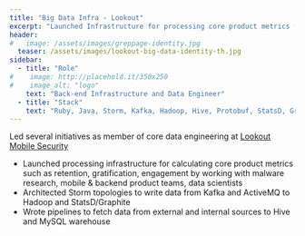 ```yaml
---
title: "Big Data Infra - Lookout"
excerpt: "Launched Infrastructure for processing core product metrics (2013-15)"
header:
#   image: /assets/images/greppage-identity.jpg
  teaser: /assets/images/lookout-big-data-identity-th.jpg
sidebar:
  - title: "Role"
#    image: http://placehold.it/350x250
#    image_alt: "logo"
    text: "Back-end Infrastructure and Data Engineer"
  - title: "Stack"
    text: "Ruby, Java, Storm, Kafka, Hadoop, Hive, Protobuf, StatsD, Graphite"
---
```


Led several initiatives as member of core data engineering at [Lookout Mobile Security](https://www.lookout.com)

- Launched processing infrastructure for calculating core product metrics such as retention, gratification, engagement by working with malware research, mobile & backend product teams, data scientists
- Architected  Storm  topologies to write data from Kafka and ActiveMQ to Hadoop and StatsD/Graphite
- Wrote pipelines to fetch data from external and internal sources to Hive and MySQL warehouse
